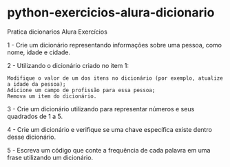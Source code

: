 # python-exercicios-alura-dicionario
Pratica dicionarios Alura
Exercícios

1 - Crie um dicionário representando informações sobre uma pessoa, como nome, idade e cidade.

2 - Utilizando o dicionário criado no item 1:

    Modifique o valor de um dos itens no dicionário (por exemplo, atualize a idade da pessoa);
    Adicione um campo de profissão para essa pessoa;
    Remova um item do dicionário.

3 - Crie um dicionário utilizando para representar números e seus quadrados de 1 a 5.

4 - Crie um dicionário e verifique se uma chave específica existe dentro desse dicionário.

5 - Escreva um código que conte a frequência de cada palavra em uma frase utilizando um dicionário.

